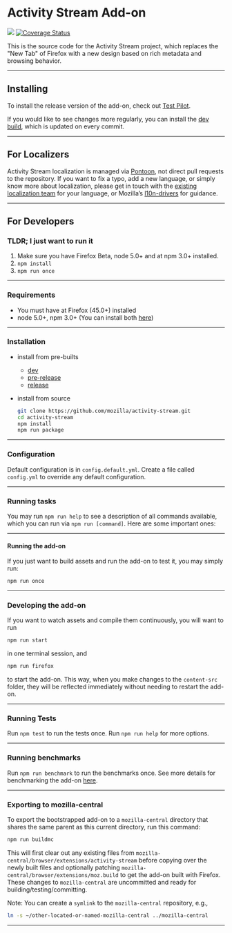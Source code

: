 # Activity Stream Add-on

[![](https://img.shields.io/badge/available_on-Test_Pilot-0996F8.svg)](https://testpilot.firefox.com/experiments/activity-stream)
[![Coverage Status](https://coveralls.io/repos/github/mozilla/activity-stream/badge.svg?branch=master)](https://coveralls.io/github/mozilla/activity-stream?branch=master)

This is the source code for the Activity Stream project, which replaces the "New Tab" of Firefox with a new design based on rich metadata and browsing behavior.

---

## Installing

To install the release version of the add-on, check out [Test Pilot](https://testpilot.firefox.com/experiments/activity-stream).

If you would like to see changes more regularly, you can install the [dev build](https://moz-activity-streams-dev.s3.amazonaws.com/dist/latest.html), which is updated on every commit.

---

## For Localizers

Activity Stream localization is managed via [Pontoon](https://pontoon.mozilla.org/projects/activity-stream-new-tab/), not direct pull requests to the repository. If you want to fix a typo, add a new language, or simply know more about localization, please get in touch with the [existing localization team](https://pontoon.mozilla.org/teams/) for your language, or Mozilla’s [l10n-drivers](https://wiki.mozilla.org/L10n:Mozilla_Team#Mozilla_Corporation) for guidance.

---

## For Developers

### TLDR; I just want to run it

1. Make sure you have Firefox Beta, node 5.0+ and at npm 3.0+ installed.
2. `npm install`
3. `npm run once`

---

### Requirements

* You must have at Firefox (45.0+) installed
* node 5.0+, npm 3.0+ (You can install both [here](https://nodejs.org))

---

### Installation

* install from pre-builts
  - [dev](https://s3.amazonaws.com/moz-activity-streams-dev/dist/latest.html)
  - [pre-release](https://s3.amazonaws.com/moz-activity-streams-prerelease/dist/latest.html)
  - [release](https://moz-activity-streams.s3.amazonaws.com/dist/latest.html)

* install from source

  ```sh
  git clone https://github.com/mozilla/activity-stream.git
  cd activity-stream
  npm install
  npm run package
  ```

---

### Configuration

Default configuration is in `config.default.yml`. Create a file called `config.yml` to override any default configuration.

---

### Running tasks

You may run `npm run help` to see a description of all commands available, which you can run via `npm run [command]`. Here are some important ones:

---

#### Running the add-on

If you just want to build assets and run the add-on to test it, you may simply run:

```sh
npm run once
```

---

### Developing the add-on

If you want to watch assets and compile them continuously, you will want to run

```sh
npm run start
```

in one terminal session, and

```sh
npm run firefox
```

to start the add-on. This way, when you make changes to the `content-src` folder, they will be reflected immediately without needing to restart the add-on.

---

### Running Tests

Run `npm test` to run the tests once. Run `npm run help` for more options.

---

### Running benchmarks

Run `npm run benchmark` to run the benchmarks once. See more details for benchmarking the add-on [here](benchmark_how_to.md).

---

### Exporting to mozilla-central

To export the bootstrapped add-on to a `mozilla-central` directory that shares the same parent as this current directory, run this command:

```sh
npm run buildmc
```

This will first clear out any existing files from `mozilla-central/browser/extensions/activity-stream` before copying over the newly built files and optionally patching `mozilla-central/browser/extensions/moz.build` to get the add-on built with Firefox. These changes to `mozilla-central` are uncommitted and ready for building/testing/committing.

Note: You can create a `symlink` to the `mozilla-central` repository, e.g.,

```sh
ln -s ~/other-located-or-named-mozilla-central ../mozilla-central
```

---
